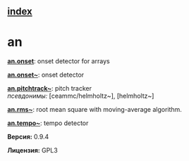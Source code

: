 [index](index.html) 
---

# an




[**an.onset**](an.onset.html): onset detector for arrays 

[**an.onset~**](an.onset~.html): onset detector 

[**an.pitchtrack~**](an.pitchtrack~.html): pitch tracker <br>
_псевдонимы:_ [ceammc/helmholtz~], [helmholtz~]


[**an.rms~**](an.rms~.html): root mean square with moving-average algorithm. 

[**an.tempo~**](an.tempo~.html): tempo detector 


**Версия:** 0.9.4

**Лицензия:** GPL3
